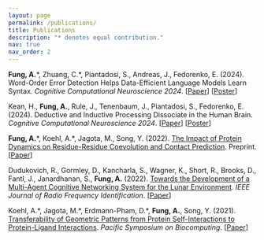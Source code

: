 ```yaml
---
layout: page
permalink: /publications/
title: Publications
description: "* denotes equal contribution."
nav: true
nav_order: 2
---
```


<!-- _pages/publications.md -->

**Fung, A.**\*, Zhuang, C.\*, Piantadosi, S., Andreas, J., Fedorenko, E. (2024). Word-Order Error Detection Helps Data-Efficient Language Models Learn Syntax. *Cognitive Computational Neuroscience 2024*. \[[Paper](/assets/pdf/fung2024wordorder.pdf)\] \[[Poster](/assets/pdf/fung2024wordorder_poster.pdf)\]

Kean, H., **Fung, A.**, Rule, J., Tenenbaum, J., Piantadosi, S., Fedorenko, E. (2024). Deductive and Inductive Processing Dissociate in the Human Brain. *Cognitive Computational Neuroscience 2024*. \[[Paper](/assets/pdf/kean2024deductiveinductive.pdf)\] \[[Poster](/assets/pdf/kean2024deductiveinductive_poster.pdf)\]

**Fung, A.**\*, Koehl, A.\*, Jagota, M., Song, Y. (2022). [The Impact of Protein Dynamics on Residue-Residue Coevolution and Contact Prediction](https://www.biorxiv.org/content/10.1101/2022.10.16.512436v1). Preprint. \[[Paper](/assets/pdf/fung2022dynamiccontacts.pdf)\]

Dudukovich, R., Gormley, D., Kancharla, S., Wagner, K., Short, R., Brooks, D., Fantl, J., Janardhanan, S., **Fung, A.** (2022). [Towards the Development of a Multi-Agent Cognitive Networking System for the Lunar Environment](https://ieeexplore.ieee.org/document/9745398?signout=success). *IEEE Journal of Radio Frequency Identification*. \[[Paper](/assets/pdf/dudukovich2022cognitivenetworking.pdf)\]

Koehl, A.\*, Jagota, M.\*, Erdmann-Pham, D.\*, **Fung, A.**, Song, Y. (2021). [Transferability of Geometric Patterns from Protein Self-Interactions to Protein-Ligand Interactions](https://pubmed.ncbi.nlm.nih.gov/34890133/). *Pacific Symposium on Biocomputing*. \[[Paper](/assets/pdf/koehl2022vdms.pdf)\]
